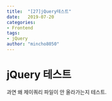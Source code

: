 ```yaml
---
title:  "[27]jQuery테스트"
date:   2019-07-20
categories: 
- Frontend
tags: 
- jQuery
author: "mincho8050"
---
```








# jQuery 테스트

과연 왜 제이쿼리 파일이 안 올라가는지 테스트.